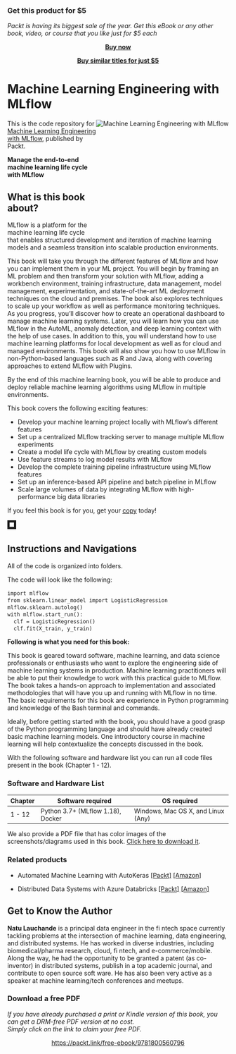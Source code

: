
### Get this product for $5

<i>Packt is having its biggest sale of the year. Get this eBook or any other book, video, or course that you like just for $5 each</i>


<b><p align='center'>[Buy now](https://packt.link/9781800560796)</p></b>


<b><p align='center'>[Buy similar titles for just $5](https://subscription.packtpub.com/search)</p></b>


# Machine Learning Engineering with MLflow

<a href="https://www.packtpub.com/product/Machine-Learning-Engineering-with-MLflow/9781800560796?utm_source=github&utm_medium=repository&utm_campaign=9781800560796"><img src="https://static.packt-cdn.com/products/9781800560796/cover/smaller" alt="Machine Learning Engineering with MLflow" height="256px" align="right"></a>

This is the code repository for [Machine Learning Engineering with MLflow](https://www.packtpub.com/product/Machine-Learning-Engineering-with-MLflow/9781800560796?utm_source=github&utm_medium=repository&utm_campaign=9781800560796), published by Packt.

**Manage the end-to-end machine learning life cycle with MLflow**

## What is this book about?
MLflow is a platform for the machine learning life cycle that enables structured development and iteration of machine learning models and a seamless transition into scalable production environments.

This book will take you through the different features of MLflow and how you can implement them in your ML project. You will begin by framing an ML problem and then transform your solution with MLflow, adding a workbench environment, training infrastructure, data management, model management, experimentation, and state-of-the-art ML deployment techniques on the cloud and premises. The book also explores techniques to scale up your workflow as well as performance monitoring techniques. As you progress, you’ll discover how to create an operational dashboard to manage machine learning systems. Later, you will learn how you can use MLflow in the AutoML, anomaly detection, and deep learning context with the help of use cases. In addition to this, you will understand how to use machine learning platforms for local development as well as for cloud and managed environments. This book will also show you how to use MLflow in non-Python-based languages such as R and Java, along with covering approaches to extend MLflow with Plugins.

By the end of this machine learning book, you will be able to produce and deploy reliable machine learning algorithms using MLflow in multiple environments.

This book covers the following exciting features: 
* Develop your machine learning project locally with MLflow’s different features
* Set up a centralized MLflow tracking server to manage multiple MLflow experiments
* Create a model life cycle with MLflow by creating custom models
* Use feature streams to log model results with MLflow
* Develop the complete training pipeline infrastructure using MLflow features
* Set up an inference-based API pipeline and batch pipeline in MLflow
* Scale large volumes of data by integrating MLflow with high-performance big data libraries

If you feel this book is for you, get your [copy](https://www.amazon.com/dp/1800560796) today!

<a href="https://www.packtpub.com/?utm_source=github&utm_medium=banner&utm_campaign=GitHubBanner"><img src="https://raw.githubusercontent.com/PacktPublishing/GitHub/master/GitHub.png" alt="https://www.packtpub.com/" border="5" /></a>

## Instructions and Navigations
All of the code is organized into folders.

The code will look like the following:
```
import mlflow
from sklearn.linear_model import LogisticRegression
mlflow.sklearn.autolog()
with mlflow.start_run():
  clf = LogisticRegression()
  clf.fit(X_train, y_train)

```

**Following is what you need for this book:**

This book is geared toward software, machine learning, and data science professionals or enthusiasts who want to explore the engineering side of machine learning systems in production. Machine learning practitioners will be able to put their knowledge to work with this practical guide to MLflow. The book takes a hands-on approach to implementation and associated methodologies that will have you up and running with MLflow in no time. The basic requirements for this book are experience in Python programming and knowledge of the Bash terminal and commands.

Ideally, before getting started with the book, you should have a good grasp of the Python programming language and should have already created basic machine learning models. One introductory course in machine learning will help contextualize the concepts discussed in the book.

With the following software and hardware list you can run all code files present in the book (Chapter 1 - 12).

### Software and Hardware List

| Chapter  | Software required                                                                    | OS required                        |
| -------- | -------------------------------------------------------------------------------------| -----------------------------------|
|  1 - 12  |   	Python 3.7+ (MLflow 1.18), Docker                                         			  | Windows, Mac OS X, and Linux (Any) |

We also provide a PDF file that has color images of the screenshots/diagrams used in this book. [Click here to download it]( https://static.packt-cdn.com/downloads/9781800560796_ColorImages.pdf).


### Related products <Other books you may enjoy>
* Automated Machine Learning with AutoKeras [[Packt]](https://www.packtpub.com/product/automated-machine-learning-with-autokeras/9781800567641) [[Amazon]](https://www.amazon.com/dp/B08ZT2SP4J)

* Distributed Data Systems with Azure Databricks [[Packt]](https://www.packtpub.com/product/distributed-data-systems-with-azure-databricks/9781838647216) [[Amazon]](https://www.amazon.com/dp/183864721X)

## Get to Know the Author
**Natu Lauchande** is a principal data engineer in the fi ntech space currently tackling problems at the intersection of machine learning, data engineering, and distributed systems. He has worked in diverse industries, including biomedical/pharma research, cloud, fi ntech, and e-commerce/mobile. Along the way, he had the opportunity to be granted a patent (as co-inventor) in distributed systems, publish in a top academic journal, and contribute to open source soft ware. He has also been very active as a speaker at machine learning/tech conferences and meetups.


### Download a free PDF

 <i>If you have already purchased a print or Kindle version of this book, you can get a DRM-free PDF version at no cost.<br>Simply click on the link to claim your free PDF.</i>
<p align="center"> <a href="https://packt.link/free-ebook/9781800560796">https://packt.link/free-ebook/9781800560796 </a> </p>